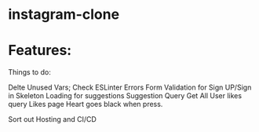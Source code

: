 # instagram-clone

# Features:

Things to do:

Delte Unused Vars;
Check ESLinter Errors
Form Validation for Sign UP/Sign in
Skeleton Loading for suggestions
Suggestion Query
Get All User likes query
Likes page
Heart goes black when press.

Sort out Hosting and CI/CD

